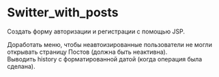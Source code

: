 # Switter_with_posts

Создать форму авторизации и регистрации с помощью JSP.


Доработать меню, чтобы неавтоизированные пользователи не могли открывать страницу Постов (должна быть неактивна).
<br>
Выводить history с форматированной датой (когда операция была сделана).


